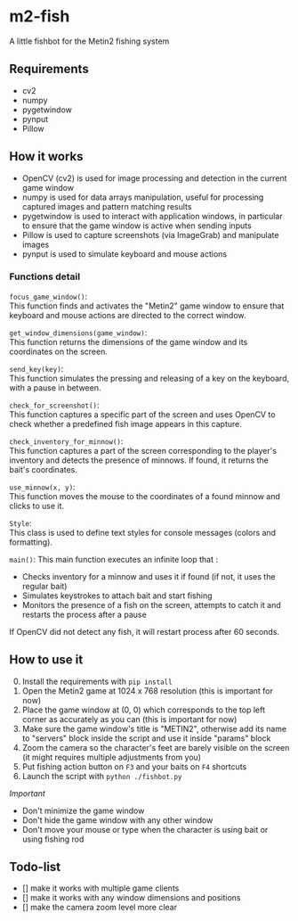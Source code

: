 # m2-fish

A little fishbot for the Metin2 fishing system

## Requirements

- cv2
- numpy
- pygetwindow
- pynput
- Pillow

## How it works

- OpenCV (cv2) is used for image processing and detection in the current game window
- numpy is used for data arrays manipulation, useful for processing captured images and pattern matching results
- pygetwindow is used to interact with application windows, in particular to ensure that the game window is active when sending inputs
- Pillow is used to capture screenshots (via ImageGrab) and manipulate images
- pynput is used to simulate keyboard and mouse actions

### Functions detail

`focus_game_window()`:  
This function finds and activates the "Metin2" game window to ensure that keyboard and mouse actions are directed to the correct window.

`get_window_dimensions(game_window)`:  
This function returns the dimensions of the game window and its coordinates on the screen.

`send_key(key)`:  
This function simulates the pressing and releasing of a key on the keyboard, with a pause in between.

`check_for_screenshot()`:  
This function captures a specific part of the screen and uses OpenCV to check whether a predefined fish image appears in this capture.

`check_inventory_for_minnow()`:  
This function captures a part of the screen corresponding to the player's inventory and detects the presence of minnows. If found, it returns the bait's coordinates.

`use_minnow(x, y)`:  
This function moves the mouse to the coordinates of a found minnow and clicks to use it.

`Style`:  
This class is used to define text styles for console messages (colors and formatting).

`main()`:
This main function executes an infinite loop that :
- Checks inventory for a minnow and uses it if found (if not, it uses the regular bait)
- Simulates keystrokes to attach bait and start fishing
- Monitors the presence of a fish on the screen, attempts to catch it and restarts the process after a pause

If OpenCV did not detect any fish, it will restart process after 60 seconds.

## How to use it

0. Install the requirements with `pip install`
1. Open the Metin2 game at 1024 x 768 resolution (this is important for now)
2. Place the game window at (0, 0) which corresponds to the top left corner as accurately as you can (this is important for now)
3. Make sure the game window's title is "METIN2", otherwise add its name to "servers" block inside the script and use it inside "params" block
4. Zoom the camera so the character's feet are barely visible on the screen (it might requires multiple adjustments from you)
5. Put fishing action button on `F3` and your baits on `F4` shortcuts
6. Launch the script with `python ./fishbot.py`

*Important*  
- Don't minimize the game window
- Don't hide the game window with any other window
- Don't move your mouse or type when the character is using bait or using fishing rod

## Todo-list
- [] make it works with multiple game clients
- [] make it works with any window dimensions and positions
- [] make the camera zoom level more clear
